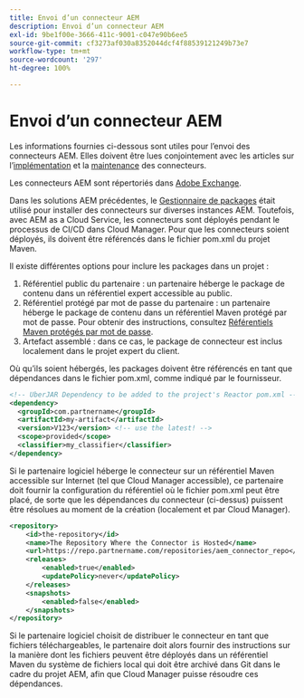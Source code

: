 ```yaml
---
title: Envoi d’un connecteur AEM
description: Envoi d’un connecteur AEM
exl-id: 9be1f00e-3666-411c-9001-c047e90b6ee5
source-git-commit: cf3273af030a8352044dcf4f88539121249b73e7
workflow-type: tm+mt
source-wordcount: '297'
ht-degree: 100%

---
```


Envoi d’un connecteur AEM
===========================

Les informations fournies ci-dessous sont utiles pour l’envoi des connecteurs AEM. Elles doivent être lues conjointement avec les articles sur l’[implémentation](implement.md) et la [maintenance](maintain.md) des connecteurs.

Les connecteurs AEM sont répertoriés dans [Adobe Exchange](https://partners.adobe.com/fr/exchangeprogram/experiencecloud).

Dans les solutions AEM précédentes, le [Gestionnaire de packages](/help/implementing/developing/tools/package-manager.md) était utilisé pour installer des connecteurs sur diverses instances AEM. Toutefois, avec AEM as a Cloud Service, les connecteurs sont déployés pendant le processus de CI/CD dans Cloud Manager. Pour que les connecteurs soient déployés, ils doivent être référencés dans le fichier pom.xml du projet Maven.

Il existe différentes options pour inclure les packages dans un projet :

1. Référentiel public du partenaire : un partenaire héberge le package de contenu dans un référentiel expert accessible au public.
1. Référentiel protégé par mot de passe du partenaire : un partenaire héberge le package de contenu dans un référentiel Maven protégé par mot de passe. Pour obtenir des instructions, consultez [Référentiels Maven protégés par mot de passe](https://experienceleague.adobe.com/docs/experience-manager-cloud-service/implementing/using-cloud-manager/create-application-project/setting-up-project.html?lang=fr#password-protected-maven-repositories).
1. Artefact assemblé : dans ce cas, le package de connecteur est inclus localement dans le projet expert du client.

Où qu’ils soient hébergés, les packages doivent être référencés en tant que dépendances dans le fichier pom.xml, comme indiqué par le fournisseur.

```xml
<!-- UberJAR Dependency to be added to the project's Reactor pom.xml -->
<dependency>
  <groupId>com.partnername</groupId>
  <artifactId>my-artifact</artifactId>
  <version>V123</version> <!-- use the latest! -->
  <scope>provided</scope>
  <classifier>my_classifier</classifier>
</dependency>
```

Si le partenaire logiciel héberge le connecteur sur un référentiel Maven accessible sur Internet (tel que Cloud Manager accessible), ce partenaire doit fournir la configuration du référentiel où le fichier pom.xml peut être placé, de sorte que les dépendances du connecteur (ci-dessus) puissent être résolues au moment de la création (localement et par Cloud Manager).

```xml
<repository>
    <id>the-repository</id>
    <name>The Repository Where the Connector is Hosted</name>
    <url>https://repo.partnername.com/repositories/aem_connector_repo</url>
    <releases>
        <enabled>true</enabled>
        <updatePolicy>never</updatePolicy>
    </releases>
    <snapshots>
        <enabled>false</enabled>
    </snapshots>
</repository>
```

Si le partenaire logiciel choisit de distribuer le connecteur en tant que fichiers téléchargeables, le partenaire doit alors fournir des instructions sur la manière dont les fichiers peuvent être déployés dans un référentiel Maven du système de fichiers local qui doit être archivé dans Git dans le cadre du projet AEM, afin que Cloud Manager puisse résoudre ces dépendances.
